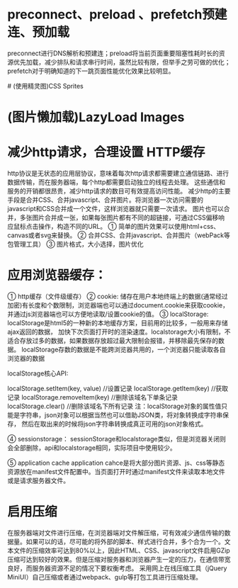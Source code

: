 # preconnect、preload 、prefetch预建连、预加载
preconnect进行DNS解析和预建连；preload将当前页面重要阻塞性耗时长的资源优先加载，减少排队和请求串行时间，虽然比较有限，但举手之劳可做的优化； prefetch对于明确知道的下一跳页面性能优化效果比较明显。

<link href="https://cdn.domain.com" rel="preconnect" importance="high" crossorigin>
<link rel="preload" as="script" href="//s.alicdn.com/@g/xx/index.js" importance="high">
# (使用精灵图)CSS Sprites

# (图片懒加载)LazyLoad Images

# 减少http请求，合理设置 HTTP缓存
http协议是无状态的应用层协议，意味着每次http请求都需要建立通信链路、进行数据传输，而在服务器端，每个http都需要启动独立的线程去处理。
这些通信和服务的开销都很昂贵，减少http请求的数目可有效提高访问性能。
减少http的主要手段是合并CSS、合并javascript、合并图片。将浏览器一次访问需要的javascript和CSS合并成一个文件，这样浏览器就只需要一次请求。
图片也可以合并，多张图片合并成一张，如果每张图片都有不同的超链接，可通过CSS偏移响应鼠标点击操作，构造不同的URL。
① 简单的图片效果可以使用html+css、canvas或者svg来替换。
② 合并CSS、合并javascript、合并图片（webPack等包管理工具）
③ 图片格式，大小选择，图片优化

# 应用浏览器缓存：
① http缓存（文件级缓存）
② cookie: 储存在用户本地终端上的数据(通常经过加密)有长度和个数限制，浏览器端也可以通过document.cookie来获取cookie，
并通过js浏览器端也可以方便地读取/设置cookie的值。
③ localStorage: localStorage是html5的一种新的本地缓存方案，目前用的比较多，一般用来存储ajax返回的数据，
加快下次页面打开时的渲染速度。localstorage大小有限制，不适合存放过多的数据，如果数据存放超过最大限制会报错，并移除最先保存的数据。
localStorage存数的数据是不能跨浏览器共用的，一个浏览器只能读取各自浏览器的数据

localStorage核心API:

localStorage.setItem(key, value) //设置记录
localStorage.getItem(key) //获取记录
localStorage.removeItem(key) //删除该域名下单条记录
localStorage.clear() //删除该域名下所有记录
注：localStorage对象的属性值只能是字符串，json对象可以根据当然也可以借助JSON类，将对象转换成字符串保存，
然后在取出来的时候将json字符串转换成真正可用的json对象格式。

④ sessionstorage：
sessionStorage和localstorage类似，但是浏览器关闭则会全部删除，api和localstorage相同，实际项目中使用较少。

⑤ application cache
application cahce是将大部分图片资源、js、css等静态资源放在manifest文件配置中。当页面打开时通过manifest文件来读取本地文件或是请求服务器文件。

# 启用压缩
在服务器端对文件进行压缩，在浏览器端对文件解压缩，可有效减少通信传输的数据量。如果可以的话，尽可能的将外部的脚本、样式进行合并，多个合为一个。文本文件的压缩效率可达到80%以上，因此HTML、CSS、javascript文件启用GZip压缩可达到较好的效果。但是压缩对服务器和浏览器产生一定的压力，在通信带宽良好，而服务器资源不足的情况下要权衡考虑。
采用网上在线压缩工具（jQuery MiniUI）自己压缩或者通过webpack、gulp等打包工具进行压缩处理。




